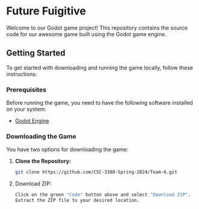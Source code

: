 # Future Fuigitive
Welcome to our Godot game project! This repository contains the source code for our awesome game built using the Godot game engine.

## Getting Started

To get started with downloading and running the game locally, follow these instructions:

### Prerequisites

Before running the game, you need to have the following software installed on your system:

- [Godot Engine](https://godotengine.org/download)

### Downloading the Game

You have two options for downloading the game:

1. **Clone the Repository:**
   ```bash
   git clone https://github.com/CSC-3380-Spring-2024/Team-6.git

2. Download ZIP:
    ```bash
    Click on the green "Code" button above and select "Download ZIP".
    Extract the ZIP file to your desired location.
